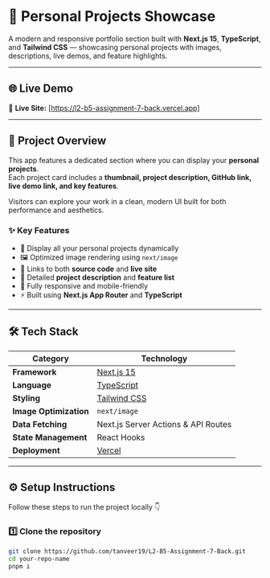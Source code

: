 # 🚀 Personal Projects Showcase

A modern and responsive portfolio section built with **Next.js 15**, **TypeScript**, and **Tailwind CSS** — showcasing personal projects with images, descriptions, live demos, and feature highlights.

---

## 🌐 Live Demo

🔗 **Live Site:** [https://l2-b5-assignment-7-back.vercel.app]

---

## 🧩 Project Overview

This app features a dedicated section where you can display your **personal projects**.  
Each project card includes a **thumbnail, project description, GitHub link, live demo link, and key features**.

Visitors can explore your work in a clean, modern UI built for both performance and aesthetics.

### ✨ Key Features

- 🧱 Display all your personal projects dynamically
- 🖼️ Optimized image rendering using `next/image`
- 🔗 Links to both **source code** and **live site**
- 💬 Detailed **project description** and **feature list**
- 📱 Fully responsive and mobile-friendly
- ⚡ Built using **Next.js App Router** and **TypeScript**

---

## 🛠️ Tech Stack

| Category               | Technology                                    |
| ---------------------- | --------------------------------------------- |
| **Framework**          | [Next.js 15](https://nextjs.org/)             |
| **Language**           | [TypeScript](https://www.typescriptlang.org/) |
| **Styling**            | [Tailwind CSS](https://tailwindcss.com/)      |
| **Image Optimization** | `next/image`                                  |
| **Data Fetching**      | Next.js Server Actions & API Routes           |
| **State Management**   | React Hooks                                   |
| **Deployment**         | [Vercel](https://vercel.com/)                 |

---

## ⚙️ Setup Instructions

Follow these steps to run the project locally 👇

### 1️⃣ Clone the repository

```bash
git clone https://github.com/tanveer19/L2-B5-Assignment-7-Back.git
cd your-repo-name
pnpm i
```
